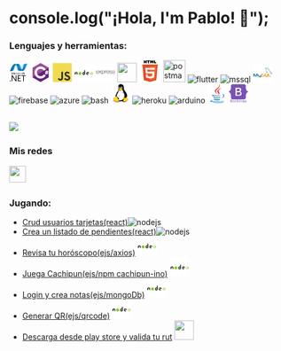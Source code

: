 # console.log("¡Hola, I'm Pablo! 👋"); 

### Lenguajes y herramientas:
<p>
<img src="https://raw.githubusercontent.com/devicons/devicon/master/icons/dot-net/dot-net-original-wordmark.svg" alt="dotnet" width="35" height="35"/> 
<img src ="https://raw.githubusercontent.com/devicons/devicon/master/icons/csharp/csharp-original.svg" alt="csharp" width="35" height="35"/></a> 
<img src="https://raw.githubusercontent.com/devicons/devicon/master/icons/javascript/javascript-original.svg" alt="javascript" width="35" height="35"/>
<img src="https://raw.githubusercontent.com/devicons/devicon/master/icons/nodejs/nodejs-original-wordmark.svg" alt="nodejs" width="35" height="35"/> 
<img src="https://raw.githubusercontent.com/devicons/devicon/master/icons/express/express-original-wordmark.svg" alt="express" width="35" height="35"/> 
<img src="https://www.vectorlogo.zone/logos/git-scm/git-scm-icon.svg" width="35" height="35" /> 
<img src="https://raw.githubusercontent.com/devicons/devicon/master/icons/html5/html5-original-wordmark.svg" width="40" height="40" /> 
<img src="https://www.vectorlogo.zone/logos/getpostman/getpostman-icon.svg" width="40" height="40" title="postman"/> 
<img src="https://www.vectorlogo.zone/logos/flutterio/flutterio-icon.svg" alt="flutter" width="35" height="35" title="flutter"/> 
<img src="https://www.svgrepo.com/show/303229/microsoft-sql-server-logo.svg" alt="mssql" width="35" height="35" title="sql-server"/> 
<img src="https://raw.githubusercontent.com/devicons/devicon/master/icons/mysql/mysql-original-wordmark.svg" alt="mysql" width="35" height="35"/> 
<img src ="https://www.vectorlogo.zone/logos/firebase/firebase-icon.svg" alt="firebase" width="35" height="35" title="firebase"/>
<img src="https://www.vectorlogo.zone/logos/microsoft_azure/microsoft_azure-icon.svg" alt="azure" width="35" height="35" title="microsoft_azure"/>
<img src="https://www.vectorlogo.zone/logos/gnu_bash/gnu_bash-icon.svg" alt="bash" width="35" height="35" title="gnu_bash"/> 
<img src="https://raw.githubusercontent.com/devicons/devicon/master/icons/linux/linux-original.svg" alt="linux" width="35" height="35"/>
<img src="https://www.vectorlogo.zone/logos/heroku/heroku-icon.svg" alt="heroku" width="35" height="35" title="heroku"/>
<img src="https://cdn.worldvectorlogo.com/logos/arduino-1.svg" alt="arduino" width="35" height="35" title="arduino"/>
<img src="https://raw.githubusercontent.com/devicons/devicon/master/icons/java/java-original.svg" alt="java" width="35" height="35"/>
<img src="https://raw.githubusercontent.com/devicons/devicon/master/icons/bootstrap/bootstrap-plain-wordmark.svg" width="35" height="35" title="bootstrap"/> 

</p>
</br>

<img src="https://i.pinimg.com/550x/04/29/45/042945faa844de84fe6628ae26f9824b.jpg" width="600"> 

 ### Mis redes
 [<img align="left" src="https://cdn-icons-png.flaticon.com/512/174/174857.png" width="30" height="30"/>](https://www.linkedin.com/in/pablo-inostroza-858a0212b/)
</br>
</br>
   
### Jugando:
- [Crud usuarios tarjetas(react)](https://inosttroza.github.io/react-crud-users-cards/)<img src="https://cdn.freebiesupply.com/logos/large/2x/react-logo-png-transparent.png" alt="nodejs" width="35" height="35"/>
- [Crea un listado de pendientes(react)](https://inosttroza.github.io/react-task/)<img src="https://cdn.freebiesupply.com/logos/large/2x/react-logo-png-transparent.png" alt="nodejs" width="35" height="35"/>
- [Revisa tu horóscopo(ejs/axios)](https://horoscopos.herokuapp.com/) <img src="https://raw.githubusercontent.com/devicons/devicon/master/icons/nodejs/nodejs-original-wordmark.svg" alt="nodejs" width="35" height="35"/>
- [Juega Cachipun(ejs/npm cachipun-ino)](https://cachipun.herokuapp.com/) <img src="https://raw.githubusercontent.com/devicons/devicon/master/icons/nodejs/nodejs-original-wordmark.svg" alt="nodejs" width="35" height="35"/>
- [Login y crea notas(ejs/mongoDb)](https://loginotas.herokuapp.com/) <img src="https://raw.githubusercontent.com/devicons/devicon/master/icons/nodejs/nodejs-original-wordmark.svg" alt="nodejs" width="35" height="35"/>
- [Generar QR(ejs/qrcode)](https://generaqr.herokuapp.com/) <img src="https://raw.githubusercontent.com/devicons/devicon/master/icons/nodejs/nodejs-original-wordmark.svg" alt="nodejs" width="35" height="35"/>
- [Descarga desde play store y valida tu rut](https://play.google.com/store/apps/details?id=com.pabloinostroza.ruts&hl=es_CL&gl=US) <img src="https://www.vectorlogo.zone/logos/flutterio/flutterio-icon.svg" width="35" height="35">


<!--
---
**inosttroza/inosttroza** is a ✨ _special_ ✨ repository because its `README.md` (this file) appears on your GitHub profile.💻💼
-->
